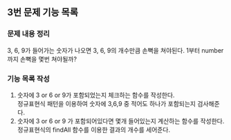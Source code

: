 ## 3번 문제 기능 목록

### 문제 내용 정리

3, 6, 9가 들어가는 숫자가 나오면 3, 6, 9의 개수만큼 손뼉을 쳐야된다.
1부터 number 까지 손뼉을 몇번 쳐야될까?

### 기능 목록 작성


1. 숫자에 3 or 6 or 9가 포함되었는지 체크하는 함수를 작성한다.
    <br/> 정규표현식 패턴을 이용하여 숫자에 3,6,9 중 적어도 하나가 포함되는지 검사해준다.
2. 숫자에 3 or 6 or 9 가 포함되어있다면 몇개 들어있는지 계산하는 함수를 작성한다.
    <br/> 정규표현식의 findAll 함수를 이용한 결과의 개수를 세어준다.